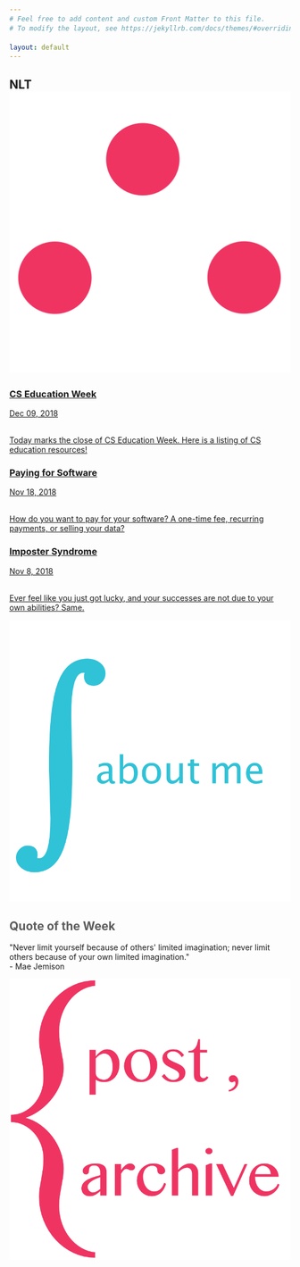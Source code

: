 ```yaml
---
# Feel free to add content and custom Front Matter to this file.
# To modify the layout, see https://jekyllrb.com/docs/themes/#overriding-theme-defaults

layout: default
---
```

<div class="header">
 <!-- <h2>Little Theorems</h2> -->
 <h2>NLT<span><img class="img-header" src="therefore.png"/></span></h2>
</div>

<div class="row">
 <div class="leftcolumn">
 <a href="{{ site.baseurl }}{% post_url 2018-12-09-csedweek %}">
   <div class="card" style="border-color:#E08BA2">
      <h3 class="card-link">CS Education Week</h3>
      <span class="post-meta">Dec 09, 2018</span>
      <br><br>
      <p class="post-meta">Today marks the close of CS Education Week. Here is a listing of CS education resources!</p>
   </div>
 </a>
 <a href="{{ site.baseurl }}{% post_url 2018-11-18-payingforsoftware %}">
   <div class="card" style="border-color:#8DD871">
      <h3 class="card-link">Paying for Software</h3>
      <span class="post-meta">Nov 18, 2018</span>
      <br><br>
      <p class="post-meta">How do you want to pay for your software? A one-time fee, recurring payments, or selling your data?</p>
   </div>
 </a>
 <a href="{{ site.baseurl }}{% post_url 2018-11-08-impostersyndrome %}">
    <div class="card" style="border-color:#30C2D7">
       <h3 class="card-link">Imposter Syndrome</h3>
       <span class="post-meta">Nov 8, 2018</span>
       <br><br>
       <p class="post-meta">Ever feel like you just got lucky, and your successes are not due to your own abilities? Same.</p>
    </div>
  </a>
 </div>
 <div class="rightcolumn">
  <a href="about">
   <div class="card" style="text-align:center; border-color:#EF3462">
     <img class="about-me-img" src="aboutme.png"/>
   </div>
   </a>
   <div class="card" style="border-color:#8DD871">
   <h2 style="color:#5b5b5b">Quote of the Week</h2>
     <p class="post-meta">"Never limit yourself because of others' limited imagination; never limit others because of your own limited imagination."<br>- Mae Jemison</p>
   </div>
   <a href="archive.html">
   <div class="card" style="border-color:#30C2D7">
     <div class="archive-link">
     <img class="archive-img" src="archive2.png"/>
     </div>
   </div>
   </a>
 </div>
</div>
